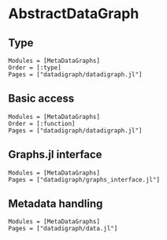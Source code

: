 # AbstractDataGraph

## Type

```@autodocs
Modules = [MetaDataGraphs]
Order = [:type]
Pages = ["datadigraph/datadigraph.jl"]
```

## Basic access

```@autodocs
Modules = [MetaDataGraphs]
Order = [:function]
Pages = ["datadigraph/datadigraph.jl"]
```

## Graphs.jl interface

```@autodocs
Modules = [MetaDataGraphs]
Pages = ["datadigraph/graphs_interface.jl"]
```

## Metadata handling

```@autodocs
Modules = [MetaDataGraphs]
Pages = ["datadigraph/data.jl"]
```
